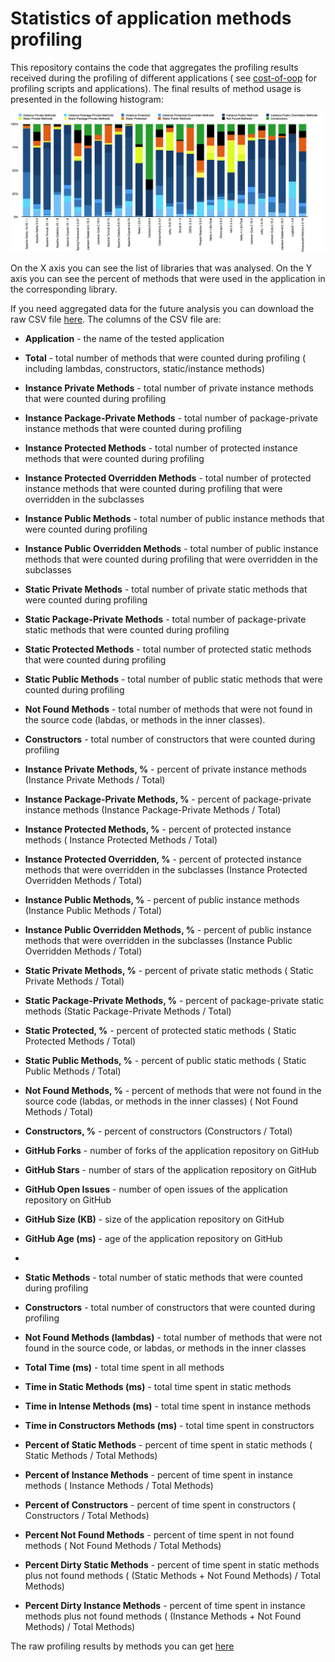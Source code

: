 # Statistics of application methods profiling

This repository contains the code that aggregates the profiling results received
during the profiling of different applications (
see [cost-of-oop](https://github.com/volodya-lombrozo/cost-of-oop) for profiling
scripts and applications). The final results of method usage is presented in the
following histogram:

![image](statistics.data.histogram.jpg)

On the X axis you can see the list of libraries that was analysed.
On the Y axis you can see the percent of methods that were used in the
application in the corresponding library.

If you need aggregated data for the future analysis you can download the raw
CSV file [here](libraries-new.csv). The columns of the CSV file are:

- **Application** - the name of the tested application
- **Total** - total number of methods that were counted during
  profiling (
  including lambdas, constructors, static/instance methods)
- **Instance Private Methods** - total number of private instance methods that
  were counted during profiling
- **Instance Package-Private Methods** - total number of package-private
  instance methods that were counted during profiling
- **Instance Protected Methods** - total number of protected instance methods
  that were counted during profiling
- **Instance Protected Overridden Methods** - total number of protected
  instance methods that were counted during profiling that were overridden in
  the subclasses
- **Instance Public Methods** - total number of public instance methods that
  were counted during profiling
- **Instance Public Overridden Methods** - total number of public instance
  methods that were counted during profiling that were overridden in the
  subclasses
- **Static Private Methods** - total number of private static methods that
  were counted during profiling
- **Static Package-Private Methods** - total number of package-private static
  methods that were counted during profiling
- **Static Protected Methods** - total number of protected static methods that
  were counted during profiling
- **Static Public Methods** - total number of public static methods that were
  counted during profiling
- **Not Found Methods** - total number of methods that were not found in the
  source code (labdas, or methods in the inner classes).
- **Constructors** - total number of constructors that were counted during
  profiling
- **Instance Private Methods, %** - percent of private instance methods
  (Instance Private Methods / Total)
- **Instance Package-Private Methods, %** - percent of package-private instance
  methods (Instance Package-Private Methods / Total)
- **Instance Protected Methods, %** - percent of protected instance methods (
  Instance Protected Methods / Total)
- **Instance Protected Overridden, %** - percent of protected instance methods
  that were overridden in the subclasses (Instance Protected Overridden Methods
  / Total)
- **Instance Public Methods, %** - percent of public instance methods
  (Instance Public Methods / Total)
- **Instance Public Overridden Methods, %** - percent of public instance
  methods that were overridden in the subclasses (Instance Public Overridden
  Methods / Total)
- **Static Private Methods, %** - percent of private static methods (
  Static Private Methods / Total)
- **Static Package-Private Methods, %** - percent of package-private static
  methods (Static Package-Private Methods / Total)
- **Static Protected, %** - percent of protected static methods (
  Static Protected Methods / Total)
- **Static Public Methods, %** - percent of public static methods (
  Static Public Methods / Total)
- **Not Found Methods, %** - percent of methods that were not found in the
  source code (labdas, or methods in the inner classes) (
  Not Found Methods / Total)
- **Constructors, %** - percent of constructors (Constructors / Total)
- **GitHub Forks** - number of forks of the application repository on GitHub
- **GitHub Stars** - number of stars of the application repository on GitHub
- **GitHub Open Issues** - number of open issues of the application repository
  on GitHub
- **GitHub Size (KB)** - size of the application repository on GitHub
- **GitHub Age (ms)** - age of the application repository on GitHub

-
- **Static Methods** - total number of static methods that were counted during
  profiling
- **Constructors** - total number of constructors that were counted during
  profiling
- **Not Found Methods (lambdas)** - total number of methods that were not found
  in the source code, or labdas, or methods in the inner classes
- **Total Time (ms)** - total time spent in all methods
- **Time in Static Methods (ms)** - total time spent in static methods
- **Time in Intense Methods (ms)** - total time spent in instance methods
- **Time in Constructors Methods (ms)** - total time spent in constructors
- **Percent of Static Methods** - percent of time spent in static methods (
  Static Methods / Total Methods)
- **Percent of Instance Methods** - percent of time spent in instance methods (
  Instance Methods / Total Methods)
- **Percent of Constructors** - percent of time spent in constructors (
  Constructors / Total Methods)
- **Percent Not Found Methods** - percent of time spent in not found methods (
  Not Found Methods / Total Methods)
- **Percent Dirty Static Methods** - percent of time spent in static methods
  plus not found methods ( (Static Methods + Not Found Methods) / Total Methods)
- **Percent Dirty Instance Methods** - percent of time spent in instance methods
  plus not found methods ( (Instance Methods + Not Found Methods) / Total
  Methods)

The raw profiling results by methods you can
get [here](https://github.com/volodya-lombrozo/cost-of-oop/tree/main/results)


